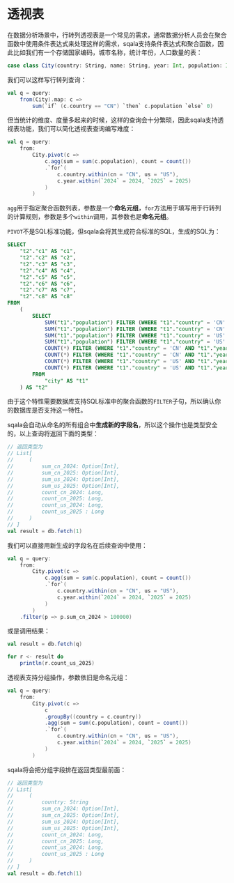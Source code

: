 # 透视表

在数据分析场景中，行转列透视表是一个常见的需求，通常数据分析人员会在聚合函数中使用条件表达式来处理这样的需求，sqala支持条件表达式和聚合函数，因此比如我们有一个存储国家编码，城市名称，统计年份，人口数量的表：

```scala
case class City(country: String, name: String, year: Int, population: Int)
```

我们可以这样写行转列查询：

```scala
val q = query:
    from(City).map: c =>
        sum(`if` (c.country == "CN") `then` c.population `else` 0)
```

但当统计的维度、度量多起来的时候，这样的查询会十分繁琐，因此sqala支持透视表功能，我们可以简化透视表查询编写难度：

```scala
val q = query:
    from:
        City.pivot(c =>
            c.agg(sum = sum(c.population), count = count())
            .`for`(
                c.country.within(cn = "CN", us = "US"),
                c.year.within(`2024` = 2024, `2025` = 2025)
            )
        )
```

`agg`用于指定聚合函数列表，参数是一个**命名元组**，`for`方法用于填写用于行转列的计算规则，参数是多个`within`调用，其参数也是**命名元组**。

`PIVOT`不是SQL标准功能，但sqala会将其生成符合标准的SQL，生成的SQL为：

```sql
SELECT
    "t2"."c1" AS "c1",
    "t2"."c2" AS "c2",
    "t2"."c3" AS "c3",
    "t2"."c4" AS "c4",
    "t2"."c5" AS "c5",
    "t2"."c6" AS "c6",
    "t2"."c7" AS "c7",
    "t2"."c8" AS "c8"
FROM
    (
        SELECT
            SUM("t1"."population") FILTER (WHERE "t1"."country" = 'CN' AND "t1"."year" = 2024) AS "c1",
            SUM("t1"."population") FILTER (WHERE "t1"."country" = 'CN' AND "t1"."year" = 2025) AS "c2",
            SUM("t1"."population") FILTER (WHERE "t1"."country" = 'US' AND "t1"."year" = 2024) AS "c3",
            SUM("t1"."population") FILTER (WHERE "t1"."country" = 'US' AND "t1"."year" = 2025) AS "c4",
            COUNT(*) FILTER (WHERE "t1"."country" = 'CN' AND "t1"."year" = 2024) AS "c5",
            COUNT(*) FILTER (WHERE "t1"."country" = 'CN' AND "t1"."year" = 2025) AS "c6",
            COUNT(*) FILTER (WHERE "t1"."country" = 'US' AND "t1"."year" = 2024) AS "c7",
            COUNT(*) FILTER (WHERE "t1"."country" = 'US' AND "t1"."year" = 2025) AS "c8"
        FROM
            "city" AS "t1"
    ) AS "t2"
```

由于这个特性需要数据库支持SQL标准中的聚合函数的`FILTER`子句，所以确认你的数据库是否支持这一特性。

sqala会自动从命名的所有组合中**生成新的字段名**，所以这个操作也是类型安全的，以上查询将返回下面的类型：

```scala
// 返回类型为
// List[
//     (
//         sum_cn_2024: Option[Int], 
//         sum_cn_2025: Option[Int], 
//         sum_us_2024: Option[Int], 
//         sum_us_2025: Option[Int], 
//         count_cn_2024: Long, 
//         count_cn_2025: Long, 
//         count_us_2024: Long, 
//         count_us_2025 : Long
//     )
// ]
val result = db.fetch(1)
```

我们可以直接用新生成的字段名在后续查询中使用：

```scala
val q = query:
    from:
        City.pivot(c =>
            c.agg(sum = sum(c.population), count = count())
            .`for`(
                c.country.within(cn = "CN", us = "US"),
                c.year.within(`2024` = 2024, `2025` = 2025)
            )
        )
    .filter(p => p.sum_cn_2024 > 100000)
```

或是调用结果：

```scala
val result = db.fetch(q)

for r <- result do
    println(r.count_us_2025)
```

透视表支持分组操作，参数依旧是命名元组：

```scala
val q = query:
    from:
        City.pivot(c =>
            c
            .groupBy((country = c.country))
            .agg(sum = sum(c.population), count = count())
            .`for`(
                c.country.within(cn = "CN", us = "US"),
                c.year.within(`2024` = 2024, `2025` = 2025)
            )
        )
```

sqala将会把分组字段排在返回类型最前面：

```scala
// 返回类型为
// List[
//     (
//         country: String
//         sum_cn_2024: Option[Int], 
//         sum_cn_2025: Option[Int], 
//         sum_us_2024: Option[Int], 
//         sum_us_2025: Option[Int], 
//         count_cn_2024: Long, 
//         count_cn_2025: Long, 
//         count_us_2024: Long, 
//         count_us_2025 : Long
//     )
// ]
val result = db.fetch(1)
```
